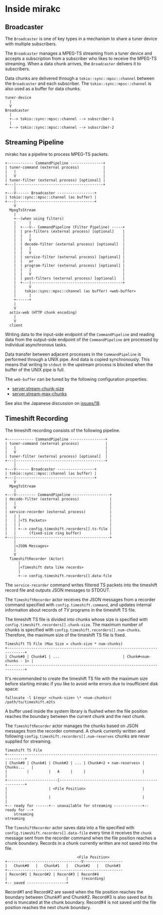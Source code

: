 # Inside mirakc

## Broadcaster

The `Broadcaster` is one of key types in a mechanism to share a tuner device
with multiple subscribers.

The `Broadcaster` manages a MPEG-TS streaming from a tuner device and accepts a
subscription from a subscriber who likes to receive the MPEG-TS streaming.  When
a data chunk arrives, the `Broadcaster` delivers it to subscribers.

Data chunks are delivered through a `tokio::sync::mpsc::channel` between the
`Broadcaster` and each subscriber.  The `tokio::sync::mpsc::channel` is also
used as a buffer for data chunks.

```
tuner-device
  |
  V
Broadcaster
  |
  +--> tokio::sync::mpsc::channel --> subscriber-1
  |
  +--> tokio::sync::mpsc::channel --> subscriber-2
```

## Streaming Pipeline

mirakc has a pipeline to process MPEG-TS packets.

```
+------------ CommandPipeline ---------------+
| tuner-command (external process)           |
|   |                                        |
|   V                                        |
| tuner-filter (external process) [optional] |
+---|----------------------------------------+
    |
+---V------ Broadcaster -----------------+
| tokio::sync::mpsc::channel (as buffer) |
+---|------------------------------------+
    V
  MpegTsStream
    |
    +--(when using filters)
    |      |
    |  +---V-- CommandPipeline (Filter Pipeline) -----+
    |  | pre-filters (external process) [optional]    |
    |  |   |                                          |
    |  |   V                                          |
    |  | decode-filter (external process) [optional]  |
    |  |   |                                          |
    |  |   V                                          |
    |  | service-filter (external process) [optional] |
    |  |   or                                         |
    |  | program-filter (external process) [optional] |
    |  |   |                                          |
    |  |   V                                          |
    |  | post-filters (external process) [optional]   |
    |  +---|------------------------------------------+
    |      V
    |    tokio::sync::mpsc::channel (as buffer) <web-buffer>
    |      |
    +------+
    |
    V
  actix-web (HTTP chunk encoding)
    |
    V
  client
```

Writing data to the input-side endpoint of the `CommandPipeline` and reading
data from the output-side endpoint of the `CommandPipeline` are processed by
individual asynchronous tasks.

Data transfer between adjacent processes in the `CommandPipeline` is performed
through a UNIX pipe.  And data is copied synchronously.  This means that writing
to `stdout` in the upstream process is blocked when the buffer of the UNIX pipe
is full.

The `web-buffer` can be tuned by the following configuration properties:

* [server.stream-chunk-size](./config.md#serverstream-chunk-size)
* [server.stream-max-chunks](./config.md#serverstream-max-chunks)

See also the Japanese discussion on
[issues/18](https://github.com/mirakc/mirakc/issues/18).

## Timeshift Recording

The timeshift recording consists of the following pipeline.

```
+------------ CommandPipeline ----------------+
| tuner-command (external process)            |
|   |                                         |
|   V                                         |
| tuner-filter (external process) [optional]  |
+---|-----------------------------------------+
    |
+---V------ Broadcaster -----------------+
| tokio::sync::mpsc::channel (as buffer) |
+---|------------------------------------+
    V
  MpegTsStream
    |
+---V--------- CommandPipeline -----------------+
| decode-filter (external process)              |
|   |                                           |
|   V                                           |
| service-recorder (external process)           |
|   | |                                         |
|   | |<TS Packets>                             |
|   | |                                         |
|   | +--> config.timeshift.recorders[].ts-file |
|   |      (fixed-size ring buffer)             |
+---|-------------------------------------------+
    |
    |<JSON Messages>
    |
    V
  TimeshiftRecorder (Actor)
      |
      |<Timeshift data like records>
      |
      +--> config.timeshift.recorders[].data-file
```

The `service-recorder` command writes filtered TS packets into the timeshift
record file and outputs JSON messages to STDOUT.

The `TimeshiftRecorder` actor receives the JSON messages from a recorder
command specified with `config.timeshift.command`, and updates internal
information about records of TV programs in the timeshift TS file.

The timeshift TS file is divided into chunks whose size is specified with
`config.timeshift.recorders[].chunk-size`.  The maximum number of chunks is
specified with `config.timeshift.recorders[].num-chunks`.  Therefore, the
maximum size of the timeshift TS file is fixed.

```
Timeshift TS File (Max Size = chunk-size * num-chunks)
+------------------------------------------------------------------------------+
| Chunk#0 | Chunk#1 | ...                             | Chunk#<num-chunks - 1> |
+------------------------------------------------------------------------------+
```

It's recommended to create the timeshift TS file with the maximum size before
starting mirakc if you like to avoid write errors due to insufficient disk space:

```shell
fallocate -l $(expr <chunk-size> \* <num-chunks>) /path/to/timeshift.m2ts
```

A buffer used inside the system library is flushed when the file position
reaches the boundary between the current chunk and the next chunk.

The `TimeshiftRecorder` actor manages the chunks based on JSON messages from the
recorder command.  A chunk currently written and following
`config.timeshift.recorders[].num-reserves` chunks are never supplied for
streaming.

```
Timeshift TS File
+------------------------------------------------------------------------------+
| Chunk#0 | Chunk#1 | Chunk#2 | ... | Chunk#<2 + num-reserves> |   Chunks...   |
|         |         |   A     |     |                          |               |
+-----------------------|------------------------------------------------------+
|                   | <File Position>                          |               |
|                   |                                          |               |
+-- ready for ------+-- unavailable for streaming -------------+-- ready for --+
    streaming                                                      streaming
```

The `TimeshiftRecorder` actor saves data into a file specified with
`config.timeshift.recorders[].data-file` every time it receives the `chunk`
message sent from the recorder command when the file position reaches a chunk
boundary.  Records in a chunk currently written are not saved into the file.

```
                                 <File Position>
+----------------------------------V------------------
|   Chunk#0   |   Chunk#1   |   Chunk#2   |   Chunk#3
+-----------------------------------------------------
| Record#1 | Record#2 | Record#3 | Record#4
|                           |      (recording)
+-- saved ------------------+
```

Record#1 and Record#2 are saved when the file position reaches the boundary
between Chunk#1 and Chunk#2.  Record#3 is also saved but its end is truncated at
the chunk boundary.  Record#4 is not saved until the file position reaches the
next chunk boundary.
